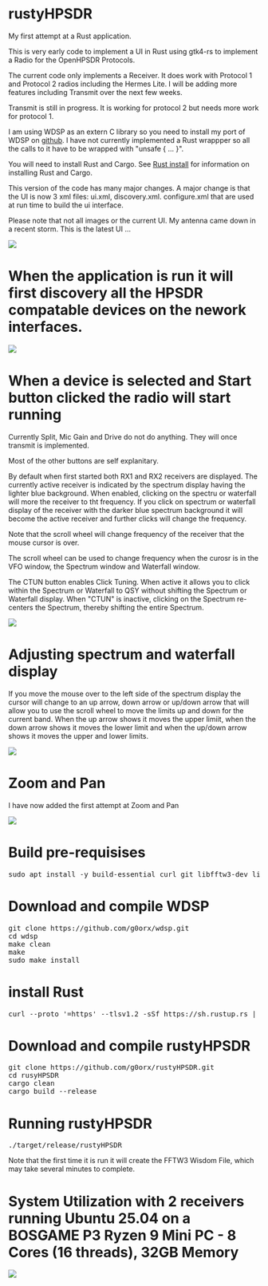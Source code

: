 # rustyHPSDR

My first attempt at a Rust application.

This is very early code to implement a UI in Rust using gtk4-rs to implement a Radio for the OpenHPSDR Protocols.

The current code only implements a Receiver. It does work with Protocol 1 and Protocol 2 radios including the Hermes Lite. I will be adding more features including Transmit over the next few weeks.

Transmit is still in progress. It is working for protocol 2 but needs more work for protocol 1.

I am using WDSP as an extern C library so you need to install my port of WDSP on [github](https://github.com/g0orx/wdsp.git). I have not currently implemented a Rust wrappper so all the calls to it have to be wrapped with "unsafe { ... }".

You will need to install Rust and Cargo. See [Rust install](https://www.rust-lang.org/tools/install) for information on installing Rust and Cargo.

This version of the code has many major changes. A major change is that the UI is now 3 xml files: ui.xml, discovery.xml. configure.xml that are used at run time to build the ui interface.

Please note that not all images or the current UI. My antenna came down in a recent storm. This is the latest UI ...

<img src="https://github.com/g0orx/rustyHPSDR/blob/main/images/latest.png">

# When the application is run it will first discovery all the HPSDR compatable devices on the nework interfaces.

<img src="https://github.com/g0orx/rustyHPSDR/blob/main/images/discovery.png">

# When a device is selected and Start button clicked the radio will start running

Currently Split, Mic Gain and Drive do not do anything. They will once transmit is implemented.

Most of the other buttons are self explanitary.

By default when first started both RX1 and RX2 receivers are displayed. The currently active receiver is indicated by the spectrum display having the lighter blue background. When enabled, clicking on the spectru or waterfall will more the receiver to tht frequency.  If you click on spectrum or waterfall display of the receiver with the darker blue spectrum background it will become the active receiver and further clicks will change the frequency.

Note that the scroll wheel will change frequency of the receiver that the mouse cursor is over.

The scroll wheel can be used to change frequency when the curosr is in the VFO window, the Spectrum window and Waterfall window.

The CTUN button enables Click Tuning. When active it allows you to click within the Spectrum or Waterfall to QSY without shifting the Spectrum or Waterfall display. When "CTUN" is inactive, clicking on the Spectrum re-centers the Spectrum, thereby shifting the entire Spectrum. 

<img src="https://github.com/g0orx/rustyHPSDR/blob/main/images/screenshot1.png">

# Adjusting spectrum and waterfall display

If you move the mouse over to the left side of the spectrum display the cursor will change to an up arrow, down arrow or up/down arrow that will allow you to use the scroll wheel to move the limits up and down for the current band. When the up arrow shows it moves the upper limiit, when the down arrow shows it moves the lower limit and when the up/down arrow shows it moves the upper and lower limits.

<img src="https://github.com/g0orx/rustyHPSDR/blob/main/images/cursor.png">

# Zoom and Pan

I have now added the first attempt at Zoom and Pan

<img src="https://github.com/g0orx/rustyHPSDR/blob/main/images/zoom1.png">

# Build pre-requisises
<pre>
sudo apt install -y build-essential curl git libfftw3-dev libgtk-4-dev libasound2-dev
</pre>

# Download and compile WDSP
<pre>
git clone https://github.com/g0orx/wdsp.git
cd wdsp
make clean
make
sudo make install
</pre>

# install Rust
<pre>
curl --proto '=https' --tlsv1.2 -sSf https://sh.rustup.rs | sh
</pre>

# Download and compile rustyHPSDR
<pre>
git clone https://github.com/g0orx/rustyHPSDR.git
cd rusyHPSDR
cargo clean
cargo build --release
</pre>

# Running rustyHPSDR
<pre>
./target/release/rustyHPSDR
</pre>

Note that the first time it is run it will create the FFTW3 Wisdom File, which may take several minutes to complete.

# System Utilization with 2 receivers running Ubuntu 25.04 on a BOSGAME P3 Ryzen 9 Mini PC - 8 Cores (16 threads), 32GB Memory

<img src="https://github.com/g0orx/rustyHPSDR/blob/main/images/system.png">
